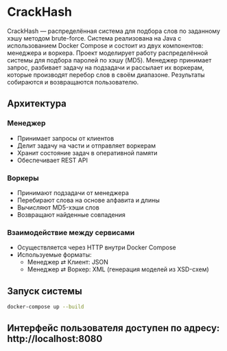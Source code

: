 # CrackHash

CrackHash — распределённая система для подбора слов по заданному хэшу методом brute-force. Система реализована на Java с использованием Docker Compose и состоит из двух компонентов: менеджера и воркера.
Проект моделирует работу распределённой системы для подбора паролей по хэшу (MD5). Менеджер принимает запрос, разбивает задачу на подзадачи и рассылает их воркерам, которые производят перебор слов в своём диапазоне. Результаты собираются и возвращаются пользователю.

## Архитектура

### Менеджер
- Принимает запросы от клиентов
- Делит задачу на части и отправляет воркерам
- Хранит состояние задач в оперативной памяти
- Обеспечивает REST API

### Воркеры
- Принимают подзадачи от менеджера
- Перебирают слова на основе алфавита и длины
- Вычисляют MD5-хэши слов
- Возвращают найденные совпадения

### Взаимодействие между сервисами
- Осуществляется через HTTP внутри Docker Compose
- Используемые форматы:
  - Менеджер ⇄ Клиент: JSON
  - Менеджер ⇄ Воркер: XML (генерация моделей из XSD-схем)

## Запуск системы

```bash
docker-compose up --build
```

## Интерфейс пользователя доступен по адресу: http://localhost:8080
